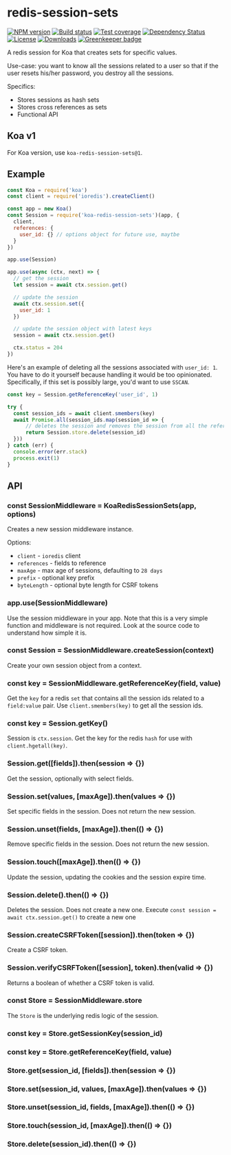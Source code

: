 
# redis-session-sets

[![NPM version][npm-image]][npm-url]
[![Build status][travis-image]][travis-url]
[![Test coverage][codecov-image]][codecov-url]
[![Dependency Status][david-image]][david-url]
[![License][license-image]][license-url]
[![Downloads][downloads-image]][downloads-url]
[![Greenkeeper badge](https://badges.greenkeeper.io/koajs/redis-session-sets.svg)](https://greenkeeper.io/)

A redis session for Koa that creates sets for specific values.

Use-case: you want to know all the sessions related to a user so that if the user resets his/her password, you destroy all the sessions.

Specifics:

- Stores sessions as hash sets
- Stores cross references as sets
- Functional API

## Koa v1

For Koa version, use `koa-redis-session-sets@1`.

## Example

```js
const Koa = require('koa')
const client = require('ioredis').createClient()

const app = new Koa()
const Session = require('koa-redis-session-sets')(app, {
  client,
  references: {
    user_id: {} // options object for future use, maytbe
  }
})

app.use(Session)

app.use(async (ctx, next) => {
  // get the session
  let session = await ctx.session.get()

  // update the session
  await ctx.session.set({
    user_id: 1
  })

  // update the session object with latest keys
  session = await ctx.session.get()

  ctx.status = 204
})
```

Here's an example of deleting all the sessions associated with `user_id: 1`.
You have to do it yourself because handling it would be too opinionated.
Specifically, if this set is possibly large, you'd want to use `SSCAN`.

```js
const key = Session.getReferenceKey('user_id', 1)

try {
  const session_ids = await client.smembers(key)
  await Promise.all(session_ids.map(session_id => {
      // deletes the session and removes the session from all the referenced sets
      return Session.store.delete(session_id)
  }))
} catch (err) {
  console.error(err.stack)
  process.exit(1)
}
```

## API

### const SessionMiddleware = KoaRedisSessionSets(app, options)

Creates a new session middleware instance.

Options:

- `client` - `ioredis` client
- `references` - fields to reference
- `maxAge` - max age of sessions, defaulting to `28 days`
- `prefix` - optional key prefix
- `byteLength` - optional byte length for CSRF tokens

### app.use(SessionMiddleware)

Use the session middleware in your app.
Note that this is a very simple function and middleware is not required.
Look at the source code to understand how simple it is.

### const Session = SessionMiddleware.createSession(context)

Create your own session object from a context.

### const key = SessionMiddleware.getReferenceKey(field, value)

Get the `key` for a redis `set` that contains all the session ids related to a `field:value` pair.
Use `client.smembers(key)` to get all the session ids.

### const key = Session.getKey()

Session is `ctx.session`.
Get the key for the redis `hash` for use with `client.hgetall(key)`.

### Session.get([fields]).then(session => {})

Get the session, optionally with select fields.

### Session.set(values, [maxAge]).then(values => {})

Set specific fields in the session.
Does not return the new session.

### Session.unset(fields, [maxAge]).then(() => {})

Remove specific fields in the session.
Does not return the new session.

### Session.touch([maxAge]).then(() => {})

Update the session, updating the cookies and the session expire time.

### Session.delete().then(() => {})

Deletes the session.
Does not create a new one.
Execute `const session = await ctx.session.get()` to create a new one

### Session.createCSRFToken([session]).then(token => {})

Create a CSRF token.

### Session.verifyCSRFToken([session], token).then(valid => {})

Returns a boolean of whether a CSRF token is valid.

### const Store = SessionMiddleware.store

The `Store` is the underlying redis logic of the session.

### const key = Store.getSessionKey(session_id)

### const key = Store.getReferenceKey(field, value)

### Store.get(session_id, [fields]).then(session => {})

### Store.set(session_id, values, [maxAge]).then(values => {})

### Store.unset(session_id, fields, [maxAge]).then(() => {})

### Store.touch(session_id, [maxAge]).then(() => {})

### Store.delete(session_id).then(() => {})

[npm-image]: https://img.shields.io/npm/v/koa-redis-session-sets.svg?style=flat-square
[npm-url]: https://npmjs.org/package/koa-redis-session-sets
[travis-image]: https://img.shields.io/travis/koajs/redis-session-sets/master.svg?style=flat-square
[travis-url]: https://travis-ci.org/koajs/redis-session-sets
[codecov-image]: https://img.shields.io/codecov/c/github/koajs/redis-session-sets/master.svg?style=flat-square
[codecov-url]: https://codecov.io/github/koajs/redis-session-sets
[david-image]: http://img.shields.io/david/koajs/redis-session-sets.svg?style=flat-square
[david-url]: https://david-dm.org/koajs/redis-session-sets
[license-image]: http://img.shields.io/npm/l/koa-redis-session-sets.svg?style=flat-square
[license-url]: LICENSE
[downloads-image]: http://img.shields.io/npm/dm/koa-redis-session-sets.svg?style=flat-square
[downloads-url]: https://npmjs.org/package/koa-redis-session-sets
